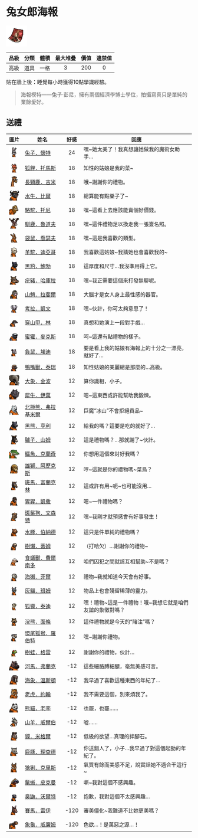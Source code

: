 # 兔女郎海報

![img](images/item_pic_TNLHB.png)

|品級|分類|體積|最大堆疊|價值|違禁值|
|:--:|:--:|:--:|:--:|:--:|:--:|
|高級|道具|一格|3|200|0|

貼在牆上後：睡覺每小時獲得10點學識經驗。

> 海報模特——兔子·彭尼，擁有兩個經濟學博士學位，拍攝寫真只是單純的業餘愛好。

## 送禮

|圖片|姓名|好感|回應|
|:--:|--|:--:|--|
|![img](images/rabbit.png)|[兔子．懷特](兔子．懷特.md)|24|嘿\~她太美了！我真想讓她做我的魔術女助手…|
|![img](images/fox.png)|[狐貍．托馬斯](狐貍．托馬斯.md)|18|知性的姑娘是我的菜\~|
|![img](images/giraffe.png)|[長頸鹿．吉米](長頸鹿．吉米.md)|18|哦\~謝謝你的禮物。|
|![img](images/AfricanBuffalo.png)|[水牛．比爾](水牛．比爾.md)|18|總算能有點樂子了\~|
|![img](images/camel.png)|[駱駝．托尼](駱駝．托尼.md)|18|嘿\~這看上去應該能賣個好價錢。|
|![img](images/reindeer.png)|[馴鹿．魯道夫](馴鹿．魯道夫.md)|18|嘿\~這件禮物足以換走我一張簽名照。|
|![img](images/kangaroo.png)|[袋鼠．喬瑟夫](袋鼠．喬瑟夫.md)|18|嘿\~這是我喜歡的類型。|
|![img](images/Alpaca.png)|[羊駝．迪亞哥](羊駝．迪亞哥.md)|18|我喜歡這姑娘\~我猜她也會喜歡我的\~|
|![img](images/BlackPanther.png)|[黑豹．鮑勃](黑豹．鮑勃.md)|18|這厚度和尺寸…我沒準用得上它。|
|![img](images/Warthog.png)|[疣豬．哈庫拉](疣豬．哈庫拉.md)|18|嘿\~我正需要這個來打發無聊呢。|
|![img](images/Mandrill.png)|[山魈．拉斐爾](山魈．拉斐爾.md)|18|大腦才是女人身上最性感的器官。|
|![img](images/Koala.png)|[考拉．凱文](考拉．凱文.md)|18|嘿\~伙計，你可太夠意思了！|
|![img](images/pangolin.png)|[穿山甲．林](穿山甲．林.md)|18|真想和她演上一段對手戲…|
|![img](images/HoneyBadger.png)|[蜜獾．麥克斯](蜜獾．麥克斯.md)|18|呵\~這還有點禮物的樣子。|
|![img](images/Possum.png)|[負鼠．埃迪](負鼠．埃迪.md)|18|要是看上我的姑娘有海報上的十分之一漂亮，就好了…|
|![img](images/platypus.png)|[鴨嘴獸．泰瑞](鴨嘴獸．泰瑞.md)|18|知性姑娘的美麗總是那麼的…高級。|
|![img](images/elephant.png)|[大象．金波](大象．金波.md)|12|算你識相，小子。|
|![img](images/rhinoceros.png)|[犀牛．伊萬](犀牛．伊萬.md)|12|嗯\~這東西或許能幫助我鍛煉。|
|![img](images/PolarBear.png)|[北極熊．弗拉基米爾](北極熊．弗拉基米爾.md)|12|巨魔“冰山”不會拒絕貢品\~|
|![img](images/BlackBear.png)|[黑熊．亨利](黑熊．亨利.md)|12|給我的嗎？這要是吃的就好了…|
|![img](images/donkey.png)|[驢子．山姆](驢子．山姆.md)|12|這是禮物嗎？…那就謝了\~伙計。|
|![img](images/crocodile.png)|[鱷魚．克蘭奇](鱷魚．克蘭奇.md)|12|你想用這個來討好我嗎？|
|![img](images/lion.png)|[雄獅．阿歷克斯](雄獅．阿歷克斯.md)|12|哼\~這就是你的禮物嗎\~菜鳥？|
|![img](images/zebra.png)|[斑馬．富蘭克林](斑馬．富蘭克林.md)|12|這或許有用\~呃\~也可能沒用…|
|![img](images/chimpanzee.png)|[猩猩．凱撒](猩猩．凱撒.md)|12|嗯\~一件禮物嗎？|
|![img](images/SpottedHyaena.png)|[斑鬣狗．文森特](斑鬣狗．文森特.md)|12|嘿\~我剛才就預感會有好事發生！|
|![img](images/Capybara.png)|[水豚．伯納德](水豚．伯納德.md)|12|這只是件單純的禮物嗎？|
|![img](images/sloth.png)|[樹懶．蒂姆](樹懶．蒂姆.md)|12|（打哈欠）…謝謝你的禮物\~|
|![img](images/Anteater.png)|[食蟻獸．費爾南多](食蟻獸．費爾南多.md)|12|咱們囚犯之間就該互相幫助\~不是嗎？|
|![img](images/SeaOtter.png)|[海獺．菲爾](海獺．菲爾.md)|12|禮物\~我就知道今天會有好事。|
|![img](images/cat.png)|[灰貓．班姆](灰貓．班姆.md)|12|物品上也會殘留稀薄的靈力。|
|![img](images/meerkat.png)|[狐獴．泰迪](狐獴．泰迪.md)|12|嘿！禮物\~這是一件禮物！哦\~我想它就是咱們友誼的象徵對嗎？|
|![img](images/Raccoon.png)|[浣熊．面條](浣熊．面條.md)|12|這件禮物就是今天的“賭注”嗎？|
|![img](images/RingTailedLemur.png)|[環尾狐猴．羅伯特](環尾狐猴．羅伯特.md)|12|嘿\~謝謝你禮物。|
|![img](images/Treefrog.png)|[樹蛙．格雷](樹蛙．格雷.md)|12|謝謝你的禮物，伙計…|
|![img](images/hippopotamus.png)|[河馬．弗蘭克](河馬．弗蘭克.md)|-12|這些細胳膊細腿，毫無美感可言。|
|![img](images/walrus.png)|[海象．溫斯頓](海象．溫斯頓.md)|-12|我早過了喜歡這種東西的年紀了…|
|![img](images/tiger.png)|[老虎．約翰](老虎．約翰.md)|-12|我不需要這個，別來煩我了。|
|![img](images/panda.png)|[熊貓．老李](熊貓．老李.md)|-12|也罷，也罷……|
|![img](images/goat.png)|[山羊．威爾伯](山羊．威爾伯.md)|-12|噓……|
|![img](images/tapir.png)|[貘．米格爾](貘．米格爾.md)|-12|低級的欲望…真理的絆腳石。|
|![img](images/DeerDolphin.png)|[鹿豚．理查德](鹿豚．理查德.md)|-12|你送錯人了，小子…我早過了對這個起勁的年紀了。|
|![img](images/Lynx.png)|[猞猁．克里斯](猞猁．克里斯.md)|-12|氣質有餘而美感不足，說實話她不適合干這行\~|
|![img](images/MarineIguana.png)|[鬣蜥．皮克曼](鬣蜥．皮克曼.md)|-12|嘶\~我對這個不感興趣。|
|![img](images/skunk.png)|[臭鼬．沃爾特](臭鼬．沃爾特.md)|-12|抱歉，我對這個不太感興趣…|
|![img](images/horse.png)|[賽馬．雷伊](賽馬．雷伊.md)|-120|審美僵化\~我難道不比她更美嗎？|
|![img](images/Tortoise.png)|[象龜．威廉姆](象龜．威廉姆.md)|-120|色欲…！是萬惡之源…！|

